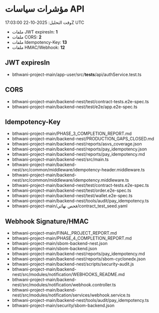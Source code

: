 # مؤشرات سياسات API
وقت التحليل: 2025-10-22 17:03:00Z UTC

- ملفات JWT expiresIn: **1**
- ملفات CORS: **2**
- ملفات Idempotency-Key: **13**
- ملفات HMAC/Webhook: **12**

## JWT expiresIn
- bthwani-project-main/app-user/src/__tests__/api/authService.test.ts
## CORS
- bthwani-project-main/backend-nest/test/contract-tests.e2e-spec.ts
- bthwani-project-main/backend-nest/test/e2e/app.e2e-spec.ts
## Idempotency-Key
- bthwani-project-main/PHASE_3_COMPLETION_REPORT.md
- bthwani-project-main/backend-nest/PRODUCTION_GAPS_CLOSED.md
- bthwani-project-main/backend-nest/reports/asvs_coverage.json
- bthwani-project-main/backend-nest/reports/pay_idempotency.json
- bthwani-project-main/backend-nest/reports/pay_idempotency.md
- bthwani-project-main/backend-nest/src/main.ts
- bthwani-project-main/backend-nest/src/common/middleware/idempotency-header.middleware.ts
- bthwani-project-main/backend-nest/src/common/middleware/idempotency.middleware.ts
- bthwani-project-main/backend-nest/test/contract-tests.e2e-spec.ts
- bthwani-project-main/backend-nest/test/order.e2e-spec.ts
- bthwani-project-main/backend-nest/test/wallet.e2e-spec.ts
- bthwani-project-main/backend-nest/tools/audit/pay_idempotency.ts
- bthwani-project-main/فحص نهائي/contract_test_seed.yaml
## Webhook Signature/HMAC
- bthwani-project-main/FINAL_PROJECT_REPORT.md
- bthwani-project-main/PHASE_4_COMPLETION_REPORT.md
- bthwani-project-main/sbom-backend-nest.json
- bthwani-project-main/sbom-backend.json
- bthwani-project-main/backend-nest/reports/pay_idempotency.md
- bthwani-project-main/backend-nest/reports/sbom-cyclonedx.json
- bthwani-project-main/backend-nest/scripts/security-audit.js
- bthwani-project-main/backend-nest/src/modules/notification/WEBHOOKS_README.md
- bthwani-project-main/backend-nest/src/modules/notification/webhook.controller.ts
- bthwani-project-main/backend-nest/src/modules/notification/services/webhook.service.ts
- bthwani-project-main/backend-nest/tools/audit/pay_idempotency.ts
- bthwani-project-main/security/sbom-backend.json
